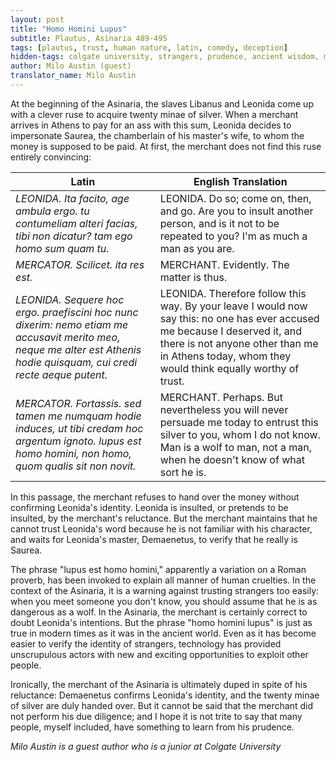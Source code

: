 ```yaml
---
layout: post
title: "Homo Homini Lupus"
subtitle: Plautus, Asinaria 489-495
tags: [plautus, trust, human nature, latin, comedy, deception]
hidden-tags: colgate university, strangers, prudence, ancient wisdom, merchant, identity verification, caution
author: Milo Austin (guest)
translator_name: Milo Austin
---
```


At the beginning of the Asinaria, the slaves Libanus and Leonida come up with a clever ruse to acquire twenty minae of silver. When a merchant arrives in Athens to pay for an ass with this sum, Leonida decides to impersonate Saurea, the chamberlain of his master's wife, to whom the money is supposed to be paid. At first, the merchant does not find this ruse entirely convincing:

| **Latin** | **English Translation** |
|-----------|------------------------|
| _LEONIDA. Ita facito, age ambula ergo. tu contumeliam alteri facias, tibi non dicatur? tam ego homo sum quam tu._ | LEONIDA. Do so; come on, then, and go. Are you to insult another person, and is it not to be repeated to you? I'm as much a man as you are. |
| _MERCATOR. Scilicet. ita res est._ | MERCHANT. Evidently. The matter is thus. |
| _LEONIDA. Sequere hoc ergo. praefiscini hoc nunc dixerim: nemo etiam me accusavit merito meo, neque me alter est Athenis hodie quisquam, cui credi recte aeque putent._ | LEONIDA. Therefore follow this way. By your leave I would now say this: no one has ever accused me because I deserved it, and there is not anyone other than me in Athens today, whom they would think equally worthy of trust. |
| _MERCATOR. Fortassis. sed tamen me numquam hodie induces, ut tibi credam hoc argentum ignoto. lupus est homo homini, non homo, quom qualis sit non novit._ | MERCHANT. Perhaps. But nevertheless you will never persuade me today to entrust this silver to you, whom I do not know. Man is a wolf to man, not a man, when he doesn't know of what sort he is. |

In this passage, the merchant refuses to hand over the money without confirming Leonida's identity. Leonida is insulted, or pretends to be insulted, by the merchant's reluctance. But the merchant maintains that he cannot trust Leonida's word because he is not familiar with his character, and waits for Leonida's master, Demaenetus, to verify that he really is Saurea.

The phrase "lupus est homo homini," apparently a variation on a Roman proverb, has been invoked to explain all manner of human cruelties. In the context of the Asinaria, it is a warning against trusting strangers too easily: when you meet someone you don't know, you should assume that he is as dangerous as a wolf. In the Asinaria, the merchant is certainly correct to doubt Leonida's intentions. But the phrase "homo homini lupus" is just as true in modern times as it was in the ancient world. Even as it has become easier to verify the identity of strangers, technology has provided unscrupulous actors with new and exciting opportunities to exploit other people.

Ironically, the merchant of the Asinaria is ultimately duped in spite of his reluctance: Demaenetus confirms Leonida's identity, and the twenty minae of silver are duly handed over. But it cannot be said that the merchant did not perform his due diligence; and I hope it is not trite to say that many people, myself included, have something to learn from his prudence.

*Milo Austin is a guest author who is a junior at Colgate University*